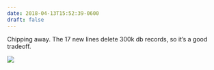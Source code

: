 ```yaml
---
date: 2018-04-13T15:52:39-0600
draft: false
---
```


Chipping away. The 17 new lines delete 300k db records, so it’s a good tradeoff.

![](/images/2018/fa0e01ce60.jpg)

